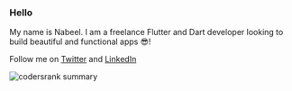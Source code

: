 ### Hello

My name is Nabeel. I am a freelance Flutter and Dart developer looking to build beautiful and functional apps 😎!

Follow me on [Twitter](https://twitter.com/exabyt3_) and [LinkedIn](https://www.linkedin.com/in/nabeel-parkar-9a33b717b/)

![codersrank summary](https://cr-ss-service.azurewebsites.net/api/ScreenShot?widget=summary&username=parkar99&width=240)

